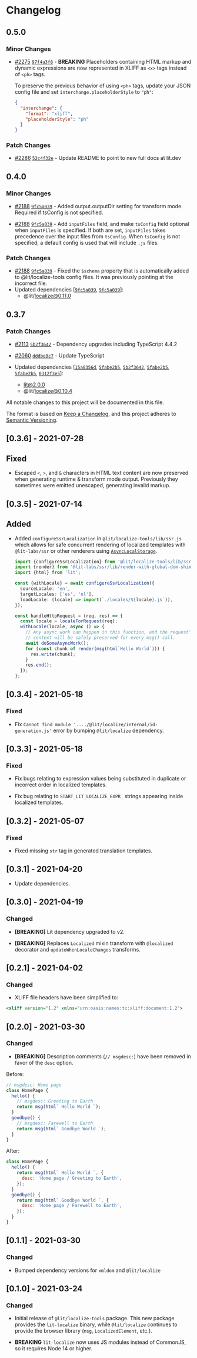 # Changelog

## 0.5.0

### Minor Changes

- [#2275](https://github.com/lit/lit/pull/2275) [`97f4a3f8`](https://github.com/lit/lit/commit/97f4a3f8f6cd14a8b8ded90ca814335b00ac9a94) - **BREAKING** Placeholders containing HTML markup and dynamic expressions are now
  represented in XLIFF as `<x>` tags instead of `<ph>` tags.

  To preserve the previous behavior of using `<ph>` tags, update your JSON config
  file and set `interchange.placeholderStyle` to `"ph"`:

  ```json
  {
    "interchange": {
      "format": "xliff",
      "placeholderStyle": "ph"
    }
  }
  ```

### Patch Changes

- [#2286](https://github.com/lit/lit/pull/2286) [`52c4f32e`](https://github.com/lit/lit/commit/52c4f32e7aa67120364a9c64a1696909c711ff88) - Update README to point to new full docs at lit.dev

## 0.4.0

### Minor Changes

- [#2188](https://github.com/lit/lit/pull/2188) [`9fc5a039`](https://github.com/lit/lit/commit/9fc5a039dc2b701ac9dbaaea278668172915c80b) - Added output.outputDir setting for transform mode. Required if tsConfig is not specified.

* [#2188](https://github.com/lit/lit/pull/2188) [`9fc5a039`](https://github.com/lit/lit/commit/9fc5a039dc2b701ac9dbaaea278668172915c80b) - Add `inputFiles` field, and make `tsConfig` field optional when `inputFiles` is specified. If both are set, `inputFiles` takes precedence over the input files from `tsConfig`. When `tsConfig` is not specified, a default config is used that will include `.js` files.

### Patch Changes

- [#2188](https://github.com/lit/lit/pull/2188) [`9fc5a039`](https://github.com/lit/lit/commit/9fc5a039dc2b701ac9dbaaea278668172915c80b) - Fixed the `$schema` property that is automatically added to @lit/localize-tools
  config files. It was previously pointing at the incorrect file.
- Updated dependencies [[`9fc5a039`](https://github.com/lit/lit/commit/9fc5a039dc2b701ac9dbaaea278668172915c80b), [`9fc5a039`](https://github.com/lit/lit/commit/9fc5a039dc2b701ac9dbaaea278668172915c80b)]:
  - @lit/localize@0.11.0

## 0.3.7

### Patch Changes

- [#2113](https://github.com/lit/lit/pull/2113) [`5b2f3642`](https://github.com/lit/lit/commit/5b2f3642ff91931b5b01f8bdd2ed98aba24f1047) - Dependency upgrades including TypeScript 4.4.2

* [#2060](https://github.com/lit/lit/pull/2060) [`dddbe0c7`](https://github.com/lit/lit/commit/dddbe0c7627a7c1f750da69c3200d373155b1d74) - Update TypeScript

* Updated dependencies [[`15a8356d`](https://github.com/lit/lit/commit/15a8356ddd59a1e80880a93acd21fadc9c24e14b), [`5fabe2b5`](https://github.com/lit/lit/commit/5fabe2b5ae4ab8fba9dc2d23a69105d32e4c0705), [`5b2f3642`](https://github.com/lit/lit/commit/5b2f3642ff91931b5b01f8bdd2ed98aba24f1047), [`5fabe2b5`](https://github.com/lit/lit/commit/5fabe2b5ae4ab8fba9dc2d23a69105d32e4c0705), [`5fabe2b5`](https://github.com/lit/lit/commit/5fabe2b5ae4ab8fba9dc2d23a69105d32e4c0705), [`0312f3e5`](https://github.com/lit/lit/commit/0312f3e533611eb3f4f9381594485a33ad003b74)]:
  - lit@2.0.0
  - @lit/localize@0.10.4

All notable changes to this project will be documented in this file.

The format is based on [Keep a Changelog](https://keepachangelog.com/en/1.0.0/),
and this project adheres to [Semantic Versioning](https://semver.org/spec/v2.0.0.html).

<!-- ## Unreleased -->

## [0.3.6] - 2021-07-28

## Fixed

- Escaped `<`, `>`, and `&` characters in HTML text content are now preserved
  when generating runtime & transform mode output. Previously they sometimes
  were emitted unescaped, generating invalid markup.

## [0.3.5] - 2021-07-14

## Added

- Added `configureSsrLocalization` in `@lit/localize-tools/lib/ssr.js` which
  allows for safe concurrent rendering of localized templates with
  `@lit-labs/ssr` or other renderers using
  [`AsyncLocalStorage`](https://nodejs.org/api/async_hooks.html#async_hooks_class_asynclocalstorage).

  ```ts
  import {configureSsrLocalization} from '@lit/localize-tools/lib/ssr.js';
  import {render} from '@lit-labs/ssr/lib/render-with-global-dom-shim.js';
  import {html} from 'lit';

  const {withLocale} = await configureSsrLocalization({
    sourceLocale: 'en',
    targetLocales: ['es', 'nl'],
    loadLocale: (locale) => import(`./locales/${locale}.js`)),
  });

  const handleHttpRequest = (req, res) => {
    const locale = localeForRequest(req);
    withLocale(locale, async () => {
      // Any async work can happen in this function, and the request's locale
      // context will be safely preserved for every msg() call.
      await doSomeAsyncWork();
      for (const chunk of render(msg(html`Hello World`))) {
        res.write(chunk);
      }
      res.end();
    });
  };
  ```

## [0.3.4] - 2021-05-18

### Fixed

- Fix `Cannot find module '..../@lit/localize/internal/id-generation.js'` error
  by bumping `@lit/localize` dependency.

## [0.3.3] - 2021-05-18

### Fixed

- Fix bugs relating to expression values being substituted in duplicate or
  incorrect order in localized templates.

- Fix bug relating to `START_LIT_LOCALIZE_EXPR_` strings appearing inside
  localized templates.

## [0.3.2] - 2021-05-07

### Fixed

- Fixed missing `str` tag in generated translation templates.

## [0.3.1] - 2021-04-20

- Update dependencies.

## [0.3.0] - 2021-04-19

### Changed

- **[BREAKING]** Lit dependency upgraded to v2.

- **[BREAKING]** Replaces `Localized` mixin transform with `@localized`
  decorator and `updateWhenLocaleChanges` transforms.

## [0.2.1] - 2021-04-02

### Changed

- XLIFF file headers have been simplified to:

```xml
<xliff version="1.2" xmlns="urn:oasis:names:tc:xliff:document:1.2">
```

## [0.2.0] - 2021-03-30

### Changed

- **[BREAKING]** Description comments (`// msgdesc:`) have been removed in favor
  of the `desc` option.

Before:

```js
// msgdesc: Home page
class HomePage {
  hello() {
    // msgdesc: Greeting to Earth
    return msg(html` Hello World `);
  }
  goodbye() {
    // msgdesc: Farewell to Earth
    return msg(html` Goodbye World `);
  }
}
```

After:

```js
class HomePage {
  hello() {
    return msg(html` Hello World `, {
      desc: 'Home page / Greeting to Earth',
    });
  }
  goodbye() {
    return msg(html` Goodbye World `, {
      desc: 'Home page / Farewell to Earth',
    });
  }
}
```

## [0.1.1] - 2021-03-30

### Changed

- Bumped dependency versions for `xmldom` and `@lit/localize`

## [0.1.0] - 2021-03-24

### Changed

- Initial release of `@lit/localize-tools` package. This new package provides
  the `lit-localize` binary, while `@lit/localize` continues to provide the
  browser library (`msg`, `LocalizedElement`, etc.).

- **BREAKING** `lit-localize` now uses JS modules instead of CommonJS, so it
  requires Node 14 or higher.
